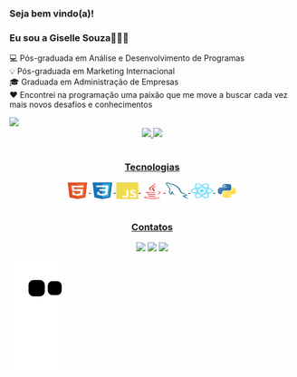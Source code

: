 ### Seja bem vindo(a)! 
### Eu sou a Giselle Souza👩🏽‍💻
<!--- 🔭 Estudante do Bootcamp Desenvolvedora Java Fullstack da Generation Brazil <br> -->
💻 Pós-graduada em Análise e Desenvolvimento de Programas <br>
💡 Pós-graduada em Marketing Internacional <br>
🎓 Graduada em Administração de Empresas <br>
❤️ Encontrei na programação uma paixão que me move a buscar cada vez mais novos desafios e conhecimentos  <br>

 <a href="https://gisellesouzaa.github.io/portfolio/">
 <img src="CapaGiselleSouza.gif">
 </a>
<div align="center">
  <a href="https://github.com/gisellesouzaa">
  <img height="180em" 
 src="https://github-readme-stats.vercel.app/api?username=gisellesouzaa&show_icons=true&theme=dracula&include_all_commits=true&count_private=true"/>
  <img height="180em" src="https://github-readme-stats.vercel.app/api/top-langs/?username=gisellesouzaa&layout=compact&langs_count=7&theme=dracula"/>
</div>
  
<div align="center" style="display: inline_block"><br>
 <h3>Tecnologias</h3>
  <img align="center" alt="HTML" height="30" width="40" src="https://raw.githubusercontent.com/devicons/devicon/master/icons/html5/html5-original.svg">
  <img align="center" alt="CSS" height="30" width="40" src="https://raw.githubusercontent.com/devicons/devicon/master/icons/css3/css3-original.svg">
  <img align="center" alt="Js" height="30" width="40" src="https://raw.githubusercontent.com/devicons/devicon/master/icons/javascript/javascript-plain.svg">
 <img align="center" alt="JAVA" height="30" width="40" 
src="https://raw.githubusercontent.com/devicons/devicon/master/icons/java/java-plain.svg">
 <img align="center" alt="Mysql" height="30" width="40" src="https://raw.githubusercontent.com/devicons/devicon/master/icons/mysql/mysql-plain.svg">
  <img align="center" alt="Ts" height="30" width="40" src="https://raw.githubusercontent.com/devicons/devicon/1119b9f84c0290e0f0b38982099a2bd027a48bf1/icons/react/react-original.svg">
  <img align="center" alt="Python" height="30" width="40" src="https://raw.githubusercontent.com/devicons/devicon/master/icons/python/python-original.svg"><br><br>
 
 <h3>Contatos</h3>
 
  <a href="mailto:giselle_souza97@yahoo.com.br" target="_blank"><img src="https://img.shields.io/badge/Email-720e92?style=for-the-badge&logo=yahoo&logoColor=white" target="_blank"></a>
  <a href="https://www.linkedin.com/in/giselle-de-souza-gabriel/" target="_blank"><img src="https://img.shields.io/badge/-LinkedIn-%230077B5?style=for-the-badge&logo=linkedin&logoColor=white" target="_blank"></a>
  <a href="https://gisellesouzaa.github.io/portfolio/" target="_blank"><img src="https://img.shields.io/badge/-Portfólio-691853?style=for-the-badge&logoColor=white" target="_blank"></a>


</div>

![snake gif](https://github.com/gisellesouzaa/gisellesouzaa/blob/output/github-contribution-grid-snake.svg)
  
<!--
 <a href="https://discord.com/users/" target="_blank"><img src="https://img.shields.io/badge/Discord-7289DA?style=for-the-badge&logo=discord&logoColor=white" target="_blank"></a>
 
cobrinha: ![Snake animation](https://github.com/rafaballerini/rafaballerini/blob/output/github-contribution-grid-snake.svg)
👋

